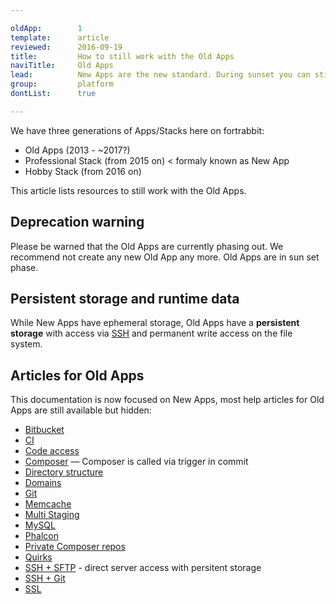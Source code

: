 ```yaml
---

oldApp:        1
template:      article
reviewed:      2016-09-19
title:         How to still work with the Old Apps
naviTitle:     Old Apps 
lead:          New Apps are the new standard. During sunset you can still use the Old Apps, this article helps finding your way.
group:         platform
dontList:      true

---
```


<!-- TODO: recheck! -->

We have three generations of Apps/Stacks here on fortrabbit: 

* Old Apps (2013 - ~2017?)
* Professional Stack (from 2015 on) < formaly known as New App
* Hobby Stack (from 2016 on)

This article lists resources to still work with the Old Apps.


## Deprecation warning

Please be warned that the Old Apps are currently phasing out. We recommend not create any new Old App any more. Old Apps are in sun set phase.


## Persistent storage and runtime data

While New Apps have ephemeral storage, Old Apps have a **persistent storage** with access via [SSH](ssh-sftp-old-app) and permanent write access on the file system.


## Articles for Old Apps

This documentation is now focused on New Apps, most help articles for Old Apps are still available but hidden:

* [Bitbucket](bitbucket-github-and-fortrabbit-old-app)
* [CI](continuous-integration-old-app)
* [Code access](code-access-old-app)
* [Composer](composer-old-app) — Composer is called via trigger in commit
* [Directory structure](directory-structure-old-app)
* [Domains](domains-old-app)
* [Git](git-old-app)
* [Memcache](memcache-old-app)
* [Multi Staging](multi-staging-old-app)
* [MySQL](mysql-old-app)
* [Phalcon](install-phalcon-old-app)
* [Private Composer repos](private-composer-repos-old-app)
* [Quirks](quirks-old-app)
* [SSH + SFTP](ssh-sftp-old-app) - direct server access with persitent storage
* [SSH + Git](ssh-git-old-app)
* [SSL](ssl-old-app)

